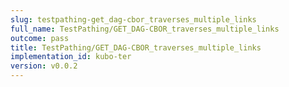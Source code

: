 ```yaml
---
slug: testpathing-get_dag-cbor_traverses_multiple_links
full_name: TestPathing/GET_DAG-CBOR_traverses_multiple_links
outcome: pass
title: TestPathing/GET_DAG-CBOR_traverses_multiple_links
implementation_id: kubo-ter
version: v0.0.2
---
```


